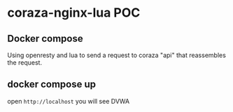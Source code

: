 # coraza-nginx-lua POC
## Docker compose
Using openresty and lua to send a request to coraza "api" that reassembles the request.

## docker compose up
open `http://localhost` you will see DVWA
